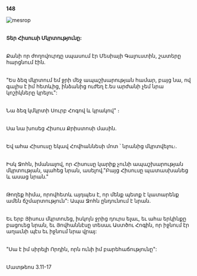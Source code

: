 **148**

![mesrop](https://volamar.ru/audio_video/foto/01/detbible/B312.BMP)

\
**Տեր Հիսուսի Մկրտությունը:**

\
Քանի որ ժողովուրդը սպասում էր Մեսիայի Գալուստին, շատերը հարցնում էին.

\
"Ես ձեզ մկրտում եմ ջրի մեջ ապաշխարության համար, բայց նա, ով գալիս է իմ հետևից, ինձանից ուժեղ է.ես արժանի չեմ նրա կոշիկները կրելու":

\
Նա ձեզ կմկրտի Սուրբ Հոգով և կրակով" ։

\
Սա նա խոսեց Հիսուս Քրիստոսի մասին.

\
Եվ ահա Հիսուսը եկավ Հովհաննեսի մոտ ՝ նրանից մկրտվելու։.

\
Իսկ Ջոհն, իմանալով, որ Հիսուսը կարիք չունի ապաշխարության մկրտության, պահեց նրան, ասելով."Բայց Հիսուսը պատասխանեց և ասաց նրան."

\
Թողեք հիմա, որովհետև այդպես է, որ մենք պետք է կատարենք ամեն ճշմարտություն": Ապա Ջոհն ընդունում է նրան.

\
Եւ երբ Յիսուս մկրտուեց, իսկոյն ջրից դուրս ելաւ, եւ ահա երկինքը բացուեց նրան, եւ Յովհաննէսը տեսաւ Աստծու Հոգին, որ իջնում էր աղաւնի պէս եւ իջնում նրա վրայ:

\
"Սա է իմ սիրելի Որդին, որն ունի իմ բարեհաճությունը":

\
Մատթեոս 3.11-17
